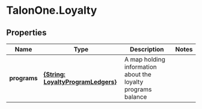 # TalonOne.Loyalty

## Properties

Name | Type | Description | Notes
------------ | ------------- | ------------- | -------------
**programs** | [**{String: LoyaltyProgramLedgers}**](LoyaltyProgramLedgers.md) | A map holding information about the loyalty programs balance | 


